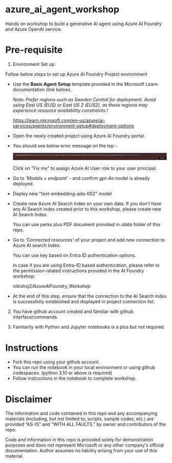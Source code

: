 # azure_ai_agent_workshop

Hands on workshop to build a generative AI agent using Azure AI Foundry and Azure OpenAI service.

# Pre-requisite

1. Environment Set up: 

Follow below steps to set up Azure AI Foundry Project environment 

* Use the **Basic Agent Setup** template provided in the Microsoft Learn documentation (link below).

    *Note: Prefer regions such as Sweden Central for deployment. Avoid using East US (EUS) or East US 2 (EUS2), as these regions may experience resource availability constraints.!*

    https://learn.microsoft.com/en-us/azure/ai-services/agents/environment-setup#deployment-options 


* Open the newly created project using Azure AI Foundry portal.

* You should see below error message on the top - 

    ![alt text](images/image.png)

    Click on "Fix me" to assign Azure AI User role to your user principal. 

* Go to *'Models + endpoint'* - and confirm *gpt-4o* model is already deployed.

* Deploy new "text-embedding-ada-002" model

* Create new Azure AI Search Index on your own data. If you don't have any AI Search index created prior to this workshop, please create new AI Search Index.

    You can use perks plus PDF document provided in */data* folder of this repo.

* Go to *'Connected resources'* of your project and add new connection to Azure AI search Index.

    You can use key based on Entra ID authentication options.

    In case if you are using Entra-ID based authentication, please refer to the permission-related instructions provided in the AI Foundry workshop: 

    *nileshvj2/AzureAIFoundry_Workshop*

* At the end of this step, ensure that the connection to the AI Search index is successfully established and displayed in project connection list.

2. You have github account created and familiar with github interface/commands.

3. Familarity with Python and Jupyter notebooks is a plus but not required.


# Instructions 

* Fork this repo using your github account.
* You can run the notebook in your local environment or using github codespaces. (python 3.10 or above is required)
* Follow instructions in the notebook to complete workshop.

# Disclaimer

The information and code contained in this repo and any accompanying materials (including, but not limited to, scripts, sample codes, etc.) are provided “AS-IS” and “WITH ALL FAULTS.” by owner and contributors of the repo.

Code and information in this repo is provided solely for demonstration purposes and does not represent Microsoft or any other company's official documentation. Author assumes no liability arising from your use of this material.